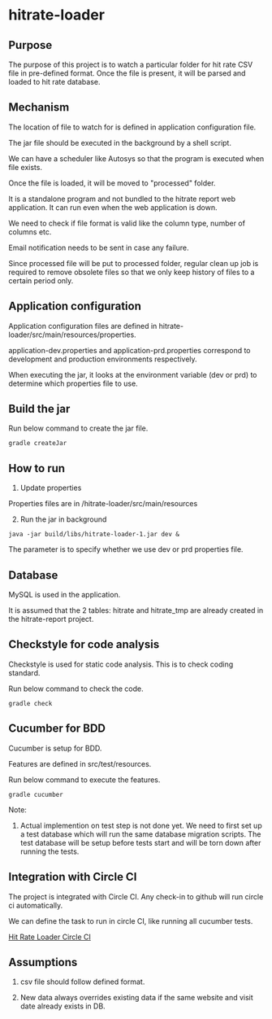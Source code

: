 # hitrate-loader
## Purpose
The purpose of this project is to watch a particular folder for hit rate CSV file in pre-defined format. Once the file is present, it will be parsed and loaded to hit rate database.

## Mechanism
The location of file to watch for is defined in application configuration file.

The jar file should be executed in the background by a shell script.

We can have a scheduler like Autosys so that the program is executed when file exists.

Once the file is loaded, it will be moved to "processed" folder.

It is a standalone program and not bundled to the hitrate report web application. It can run even when the web application is down.

We need to check if file format is valid like the column type, number of columns etc.

Email notification needs to be sent in case any failure.

Since processed file will be put to processed folder, regular clean up job is required to remove obsolete files so that we only keep history of files to a certain period only.

## Application configuration
Application configuration files are defined in hitrate-loader/src/main/resources/properties.

application-dev.properties and application-prd.properties correspond to development and production environments respectively.

When executing the jar, it looks at the environment variable (dev or prd) to determine which properties file to use.

## Build the jar
Run below command to create the jar file.

<code>gradle createJar</code>

## How to run
1. Update properties

Properties files are in /hitrate-loader/src/main/resources

2. Run the jar in background

<code>java -jar build/libs/hitrate-loader-1.jar dev &</code>

The parameter is to specify whether we use dev or prd properties file.

## Database
MySQL is used in the application.

It is assumed that the 2 tables: hitrate and hitrate_tmp are already created in the hitrate-report project.

## Checkstyle for code analysis
Checkstyle is used for static code analysis. This is to check coding standard.

Run below command to check the code.

<code>gradle check</code>

## Cucumber for BDD
Cucumber is setup for BDD.

Features are defined in src/test/resources.

Run below command to execute the features.

<code>gradle cucumber</code>

Note: 

1. Actual implemention on test step is not done yet. We need to first set up a test database which will run the same database 
migration scripts. The test database will be setup before tests start and will be torn down after running the tests.

## Integration with Circle CI

The project is integrated with Circle CI. Any check-in to github will run circle ci automatically.

We can define the task to run in circle CI, like running all cucumber tests.

<a href="https://circleci.com/gh/ghyhm/hitrate-loader">Hit Rate Loader Circle CI</a>

## Assumptions
1. csv file should follow defined format.

2. New data always overrides existing data if the same website and visit date already exists in DB.
